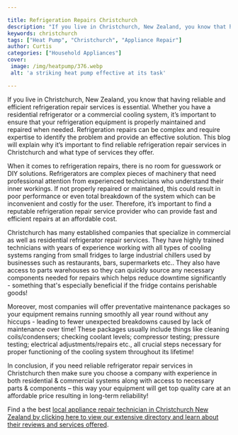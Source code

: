 ```yaml
---

title: Refrigeration Repairs Christchurch
description: "If you live in Christchurch, New Zealand, you know that having reliable and efficient refrigeration repair services is essential. ...learn more"
keywords: christchurch
tags: ["Heat Pump", "Christchurch", "Appliance Repair"]
author: Curtis
categories: ["Household Appliances"]
cover: 
 image: /img/heatpump/376.webp
 alt: 'a striking heat pump effective at its task'

---
```


If you live in Christchurch, New Zealand, you know that having reliable and efficient refrigeration repair services is essential. Whether you have a residential refrigerator or a commercial cooling system, it’s important to ensure that your refrigeration equipment is properly maintained and repaired when needed. Refrigeration repairs can be complex and require expertise to identify the problem and provide an effective solution. This blog will explain why it’s important to find reliable refrigeration repair services in Christchurch and what type of services they offer.

When it comes to refrigeration repairs, there is no room for guesswork or DIY solutions. Refrigerators are complex pieces of machinery that need professional attention from experienced technicians who understand their inner workings. If not properly repaired or maintained, this could result in poor performance or even total breakdown of the system which can be inconvenient and costly for the user. Therefore, it’s important to find a reputable refrigeration repair service provider who can provide fast and efficient repairs at an affordable cost. 

Christchurch has many established companies that specialize in commercial as well as residential refrigerator repair services. They have highly trained technicians with years of experience working with all types of cooling systems ranging from small fridges to large industrial chillers used by businesses such as restaurants, bars, supermarkets etc.. They also have access to parts warehouses so they can quickly source any necessary components needed for repairs which helps reduce downtime significantly - something that's especially beneficial if the fridge contains perishable goods! 

Moreover, most companies will offer preventative maintenance packages so your equipment remains running smoothly all year round without any hiccups - leading to fewer unexpected breakdowns caused by lack of maintenance over time! These packages usually include things like cleaning coils/condensers; checking coolant levels; compressor testing; pressure testing; electrical adjustments/repairs etc., all crucial steps necessary for proper functioning of the cooling system throughout its lifetime! 

In conclusion, if you need reliable refrigerator repair services in Christchurch then make sure you choose a company with experience in both residential & commercial systems along with access to necessary parts & components – this way your equipment will get top quality care at an affordable price resulting in long-term reliability!

Find a the best <a href="/pages/appliance-repair-technicians/new-zealand/christchurch/">local appliance repair technician in Christchurch New Zealand by clicking here to view our extensive directory and learn about their reviews and services offered</a>.
